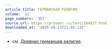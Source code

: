 ```yaml
---
article_title: ГЕРМАНСКАЯ РЕЛИГИЯ
volume: '11'
page_numbers: '357'
source_url: https://pravenc.ru/text/164817.html
downloaded_at: '2025-10-13T11:05:13Z'
---
```


- см. [Древних германцев религия](<https://pravenc.ru/text/Древних германцев религия.html>).
